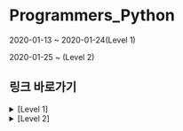 # Programmers_Python

2020-01-13 ~ 2020-01-24(Level 1)

2020-01-25 ~ (Level 2)

## 링크 바로가기

<details>
<summary>[Level 1]</summary>

- [[link]](https://programmers.co.kr/learn/courses/30/lessons/42576) [완주하지 못한 선수](Code/완주하지%20못한%20선수.py)
- [[link]](https://programmers.co.kr/learn/courses/30/lessons/42840) [모의고사](Code/모의고사.py)
- [[link]](https://programmers.co.kr/learn/courses/30/lessons/42748) [K번째수](Code/K번째수.py)
- [[link]](https://programmers.co.kr/learn/courses/30/lessons/42862) [체육복](Code/체육복.py)
- [[link]](https://programmers.co.kr/learn/courses/30/lessons/12901) [2016년](Code/2016년.py)
- [[link]](https://programmers.co.kr/learn/courses/30/lessons/12903) [가운데 글자 가져오기](Code/가운데%20글자%20가져오기.py)
- [[link]](https://programmers.co.kr/learn/courses/30/lessons/12906) [같은 숫자는 싫어](Code/같은%20숫자는%20싫어.py)
- [[link]](https://programmers.co.kr/learn/courses/30/lessons/12910) [나누어 떨어지는 숫자 배열](Code/나누어%20떨어지는%20숫자%20배열.py)
- [[link]](https://programmers.co.kr/learn/courses/30/lessons/12912) [두 정수 사이의 합](Code/두%20정수%20사이의%20합.py)
- [[link]](https://programmers.co.kr/learn/courses/30/lessons/12915) [문자열 내 마음대로 정렬하기](Code/문자열%20내%20마음대로%20정렬하기.py)
- [[link]](https://programmers.co.kr/learn/courses/30/lessons/12916) [문자열 내 p와 y의 개수](Code/문자열%20내%20p와%20y의%20개수.py)
- [[link]](https://programmers.co.kr/learn/courses/30/lessons/12917) [문자열 내림차순으로 배치하기](Code/문자열%20내림차순으로%20배치하기.py)
- [[link]](https://programmers.co.kr/learn/courses/30/lessons/12918) [문자열 다루기 기본](Code/문자열%20다루기%20기본.py)
- [[link]](https://programmers.co.kr/learn/courses/30/lessons/12919) [서울에서 김서방 찾기](Code/서울에서%20김서방%20찾기.py)
- [[link]](https://programmers.co.kr/learn/courses/30/lessons/12921) [소수 찾기](Code/소수%20찾기.py)
- [[link]](https://programmers.co.kr/learn/courses/30/lessons/12922) [수박수박수박수박수박수](Code/수박수박수박수박수박수.py)
- [[link]](https://programmers.co.kr/learn/courses/30/lessons/12925) [문자열을 정수로 바꾸기](Code/문자열을%20정수로%20바꾸기.py)
- [[link]](https://programmers.co.kr/learn/courses/30/lessons/12926) [시저 암호](Code/시저%20암호.py)
- [[link]](https://programmers.co.kr/learn/courses/30/lessons/12928) [약수의 합](Code/약수의%20합.py)
- [[link]](https://programmers.co.kr/learn/courses/30/lessons/12930) [이상한 문자 만들기](Code/이상한%20문자%20만들기.py)
- [[link]](https://programmers.co.kr/learn/courses/30/lessons/12931) [자릿수 더하기](Code/자릿수%20더하기.py)
- [[link]](https://programmers.co.kr/learn/courses/30/lessons/12932) [자연수 뒤집어 배열로 만들기](Code/자연수%20뒤집어%20배열로%20만들기.py)
- [[link]](https://programmers.co.kr/learn/courses/30/lessons/12933) [정수 내림차순으로 배치하기](Code/정수%20내림차순으로%20배치하기.py)
- [[link]](https://programmers.co.kr/learn/courses/30/lessons/12934) [정수 제곱근 판별](Code/정수%20제곱근%20판별.py)
- [[link]](https://programmers.co.kr/learn/courses/30/lessons/12935) [제일 작은 수 제거하기](Code/제일%20작은%20수%20제거하기.py)
- [[link]](https://programmers.co.kr/learn/courses/30/lessons/12937) [짝수와 홀수](Code/짝수와%20홀수.py)
- [[link]](https://programmers.co.kr/learn/courses/30/lessons/12940) [최대공약수와 최소공배수](Code/최대공약수와%20최소공배수.py)
- [[link]](https://programmers.co.kr/learn/courses/30/lessons/12943) [콜라츠 추측](Code/콜라츠%20추측.py)
- [[link]](https://programmers.co.kr/learn/courses/30/lessons/12944) [평균 구하기](Code/평균%20구하기.py)
- [[link]](https://programmers.co.kr/learn/courses/30/lessons/12947) [하샤드 수](Code/하샤드%20수.py)
- [[link]](https://programmers.co.kr/learn/courses/30/lessons/12948) [핸드폰 번호 가리기](Code/핸드폰%20번호%20가리기.py)
- [[link]](https://programmers.co.kr/learn/courses/30/lessons/12950) [행렬의 덧셈](Code/행렬의%20덧셈.py)
- [[link]](https://programmers.co.kr/learn/courses/30/lessons/12954) [x만큼 간격이 있는 n개의 숫자](Code/x만큼%20간격이%20있는%20n개의%20숫자.py)
- [[link]](https://programmers.co.kr/learn/courses/30/lessons/12969) [직사각형 별찍기](Code/직사각형%20별찍기.py)
- [[link]](https://programmers.co.kr/learn/courses/30/lessons/12982) [예산](Code/예산.py)

---
카카오 문제

- [[link]](https://programmers.co.kr/learn/courses/30/lessons/60057) [문자열 압축](Code/문자열%20압축.py)
- [[link]](https://programmers.co.kr/learn/courses/30/lessons/17681) [비밀지도](Code/비밀지도.py)
- [[link]](https://programmers.co.kr/learn/courses/30/lessons/17682) [다트 게임](Code/다트%20게임.py)
- [[link]](https://programmers.co.kr/learn/courses/30/lessons/42889) [실패율](Code/실패율.py)
</details>

<details>
<summary>[Level 2]</summary>

- [[link]](https://programmers.co.kr/learn/courses/30/lessons/12899) [124 나라의 숫자](Code/124%20나라의%20숫자.py)
- [[link]](https://programmers.co.kr/learn/courses/30/lessons/49993) [스킬트리](Code/스킬트리.py)
- [[link]](https://programmers.co.kr/learn/courses/30/lessons/42583) [다리를 지나는 트럭](Code/다리를%20지나는%20트럭.py)
- [[link]](https://programmers.co.kr/learn/courses/30/lessons/42584) [주식가격](Code/주식가격.py)
- [[link]](https://programmers.co.kr/learn/courses/30/lessons/42587) [프린터](Code/프린터.py)
- [[link]](https://programmers.co.kr/learn/courses/30/lessons/42588) [탑](Code/탑.py)
- [[link]](https://programmers.co.kr/learn/courses/30/lessons/62048) [멀쩡한 사각형](Code/멀쩡한%20사각형.py)
- [[link]](https://programmers.co.kr/learn/courses/30/lessons/42839) [소수 찾기2](Code/소수%20찾기2.py)
- [[link]](https://programmers.co.kr/learn/courses/30/lessons/42626) [더 맵게](Code/더%20맵게.py)
- [[link]](https://programmers.co.kr/learn/courses/30/lessons/42577) [전화번호 목록](Code/전화번호%20목록.py)
- [[link]](https://programmers.co.kr/learn/courses/30/lessons/) [](Code)
- [[link]](https://programmers.co.kr/learn/courses/30/lessons/) [](Code)
- [[link]](https://programmers.co.kr/learn/courses/30/lessons/) [](Code)

---
카카오 문제
- [[link]](https://programmers.co.kr/learn/courses/30/lessons/60058) [괄호 변환](Code/괄호%20변환.py)

</details>